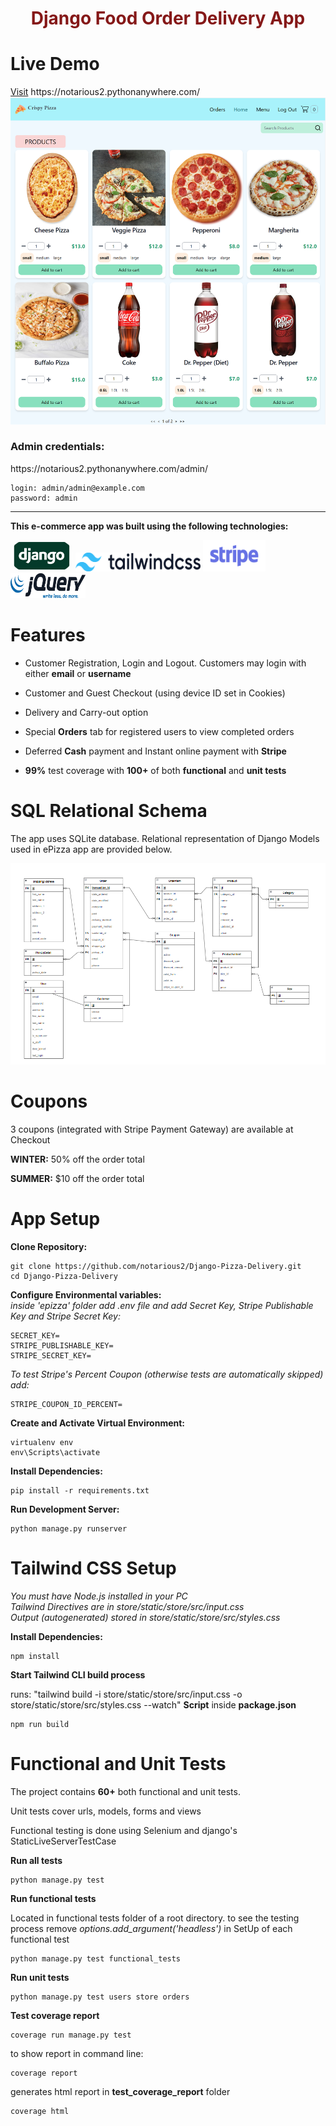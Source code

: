 <h1 style="color:rgb(133, 24, 24); text-align:center">Django Food Order Delivery App</h1>

<h1>Live Demo</h1>
<a href="https://notarious2.pythonanywhere.com/">Visit</a> https://notarious2.pythonanywhere.com/

<img src="images/front_page.png" alt="Front page"/>

<h3>Admin credentials:</h3>

<p>https://notarious2.pythonanywhere.com/admin/</p>

```
login: admin/admin@example.com
password: admin
```

<hr>
<p style="font-weight: bold;">This e-commerce app was built using the following technologies:</p>
<p float="left">
<img src="images/django.jpeg" style="width:100px; height: 50px; border-radius: 100px;" alt="Django">
<img src="images/tailwindcss.svg" style="width:200px; height: 30px;" alt="TailwindCSS">
<img src="images/stripe.webp" style="width:100px; height: 50px;" alt="Stripe">
<img src="images/jquery.svg" style="width:120px; height: 40px;" alt="JQuery">

</p>
<h1>Features</h1>
<ul>
    <li>
        <p>Customer Registration, Login and Logout. Customers may login with either <strong>email</strong> or <strong>username</strong></p>
    </li>
    <li>
        <p>Customer and Guest Checkout (using device ID set in Cookies) </p>
    </li>
    <li>
        <p>Delivery and Carry-out option</p>
    </li>
    <li>
        <p>Special <strong>Orders</strong> tab for registered users to view completed orders</p>
    </li>
    <li>
        <p>Deferred <strong>Cash</strong> payment and Instant online payment with <strong>Stripe</strong></p>
    </li>
    <li>
        <p><strong>99%</strong> test coverage with <strong>100+</strong> of both <strong>functional</strong> and <strong>unit tests</strong></p>
    </li>

</ul>

<h1>SQL Relational Schema</h1>
<p>The app uses SQLite database. Relational representation of Django Models used in ePizza app are provided below. </p>
<img src="images/sql_erd.png" alt="SQL model"/>

<h1>Coupons</h1>
<p>3 coupons (integrated with Stripe Payment Gateway) are available at Checkout </p>

**WINTER:** 50% off the order total

**SUMMER:** $10 off the order total

<h1>App Setup</h1>

**Clone Repository:**

```
git clone https://github.com/notarious2/Django-Pizza-Delivery.git
cd Django-Pizza-Delivery
```

**Configure Environmental variables:**
<br>
_inside 'epizza' folder add .env file and add Secret Key, Stripe Publishable Key and Stripe Secret Key:_

```
SECRET_KEY=
STRIPE_PUBLISHABLE_KEY=
STRIPE_SECRET_KEY=
```
_To test Stripe's Percent Coupon (otherwise tests are automatically skipped) add:_

```
STRIPE_COUPON_ID_PERCENT=
```

**Create and Activate Virtual Environment:**

```
virtualenv env
env\Scripts\activate
```

**Install Dependencies:**

```
pip install -r requirements.txt
```

**Run Development Server:**

```
python manage.py runserver
```

<h1>Tailwind CSS Setup</h1>

_You must have Node.js installed in your PC_
<br>
_Tailwind Directives are in store/static/store/src/input.css_
<br>
_Output (autogenerated) stored in store/static/store/src/styles.css_

**Install Dependencies:**

```
npm install
```

**Start Tailwind CLI build process**

runs: "tailwind build -i store/static/store/src/input.css -o store/static/store/src/styles.css --watch" <strong>Script</strong> inside <strong>package.json</strong>

```
npm run build
```

<h1>Functional and Unit Tests</h1>
<p>The project contains <strong>60+</strong> both functional and unit tests.</p>

<p>Unit tests cover urls, models, forms and views</p>
<p>Functional testing is done using Selenium and django's StaticLiveServerTestCase</p>

**Run all tests**

```
python manage.py test
```

**Run functional tests**

Located in functional tests folder of a root directory. to see the testing process remove _options.add_argument('headless')_ in SetUp of each functional test

```
python manage.py test functional_tests
```

**Run unit tests**

```
python manage.py test users store orders
```

**Test coverage report**

```
coverage run manage.py test
```

to show report in command line:

```
coverage report
```

generates html report in <strong>test_coverage_report</strong> folder

```
coverage html
```
